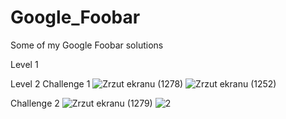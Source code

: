 # Google_Foobar
Some of my Google Foobar solutions

Level 1

Level 2
Challenge 1
![Zrzut ekranu (1278)](https://user-images.githubusercontent.com/72949223/162853464-fa6a3671-449b-4b47-a5a3-15cb782bf6da.png)
![Zrzut ekranu (1252)](https://user-images.githubusercontent.com/72949223/162853532-d83f806e-8365-496e-a4c1-6b80e5720769.png)


Challenge 2
![Zrzut ekranu (1279)](https://user-images.githubusercontent.com/72949223/162853596-25365f98-8e20-4abf-bc73-3677160b019a.png)
![2](https://user-images.githubusercontent.com/72949223/162854578-e79ba588-0b78-48a0-9422-213b230f8217.png)

